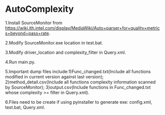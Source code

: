# AutoComplexity
1.Install SourceMonitor from https://wiki.ith.intel.com/display/MediaWiki/Auto+parser+for+quality+metrics+beyond+pass+rate.

2.Modify SourceMonitor.exe location in test.bat.

3.Modify driver_location and complexity_filter in Query.xml.

4.Run main.py.

5.Important dump files include:1)Func_changed.txt(Include all functions modified in current version against last version); 2)method_detail.csv(Include all functions complexity information scanned by SourceMonitor); 3)output.csv(Include functions in Func_changed.txt whose complexity >= filter in Query.xml).

6.Files need to be create if using pyinstaller to generate exe: config.xml, test.bat, Query.xml.

